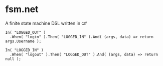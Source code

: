 # fsm.net

A finite state machine DSL written in c#

```
In( "LOGGED_OUT" )
  .When( "login" ).Then( "LOGGED_IN" ).And( (args, data) => return args.Username );
 
In( "LOGGED_IN" )
  .When( "logout" ).Then( "LOGGED_OUT" ).And( (args, data) => return null );
```
